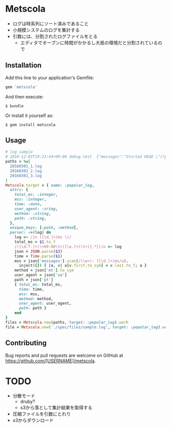 # Metscola
* ログは時系列にソート済みであること
* 小規模システムのログを集計する
* 引数には、分割されたログファイルをとる
  * エディタでオープンに時間がかかるし大抵の環境だと分割されているので

## Installation

Add this line to your application's Gemfile:

```ruby
gem 'metscola'
```

And then execute:

    $ bundle

Or install it yourself as:

    $ gem install metscola

## Usage
```ruby
# log sample
# 2016-12-03T19:23:44+09:00	debug.test	{"messages":"Started HEAD \"/?p=3\" for ::1 at 2016-12-03 19:23:44 +0900\nProcessing by Rails::WelcomeController#index as */*\n  Parameters: {\"p\"=>\"3\", \"internal\"=>true}\n  Rendering /Users/koji/.rvm/gems/ruby-2.3.1/gems/railties-5.0.0.1/lib/rails/templates/rails/welcome/index.html.erb\n  Rendered /Users/koji/.rvm/gems/ruby-2.3.1/gems/railties-5.0.0.1/lib/rails/templates/rails/welcome/index.html.erb (2.9ms)\nCompleted 200 OK in 37ms (Views: 19.4ms | ActiveRecord: 0.0ms)\n\n","debug":"INFO","h":"localhost","mt":"HEAD","pt":"/?p=3","ip":"::1","ua":"curl/7.43.0","rf":null}
paths = %w[
  20160301_1.log
  20160301_2.log
  20160301_3.log
]
Metscola.target = { name: :popular_log,
  attrs: {
    total_ms: :integer,
    mss: :integer,
    time: :date,
    user_agent: :sring,
    method: :string,
    path: :string,
  },
  unique_keys: [:path, :method],
  parser: ->(log) do
    log =~ /in ([\d.]+)ms \(/
    total_ms = $1.to_f
    /([\d:T-]+)\+09:00\t+([\w.]+)\t+({.*})/o =~ log
    json = JSON.parse($3)
    time = Time.parse($1)
    mss = json['messages'].scan(/(\w+): ([\d.]+)ms/o).
      inject({}) { |a, v| a[v.first.to_sym] = v.last.to_f; a }
    method = json['mt'].to_sym
    user_agent = json['ua']
    path = json['pt']
    { total_ms: total_ms,
      time: time,
      mss: mss,
      method: method,
      user_agent: user_agent,
      path: path }
    end
}
files = Metscola.new(paths, target: :popular_log).work
file = Metscola.new('./spec/files/sample.log', target: :popular_log).work
```

## Contributing

Bug reports and pull requests are welcome on GitHub at https://github.com/[USERNAME]/metscola.

# TODO
* 分散モード
  * druby?
  * s3から落として集計結果を取得する
* 圧縮ファイルを引数にとれり
* s3からダウンロード
